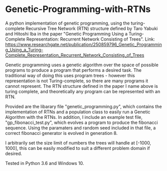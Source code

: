 # Genetic-Programming-with-RTNs
A python implementation of genetic programming, using the turing-complete Recursive Tree Network (RTN) structure defined by Taro Yabuki and Hitoshi Iba in the paper "Genetic Programming Using a Turing-Complete Representation: Recurrent Network Consisting of Trees". Link: https://www.researchgate.net/publication/250859796_Genetic_Programming_Using_a_Turing-Complete_Representation_Recurrent_Network_Consisting_of_Trees

Genetic programming uses a genetic algorithm over the space of possible programs to produce a program that performs a desired task.
The traditional way of doing this uses program trees - however this representation is not Turing-complete, so there are many programs it cannot represent. The RTN structure defined in the paper I name above is turing complete, and theoretically any program can be represented with an RTN.

Provided are the libarary file "genetic_programming.py", which contains the implementation of RTNs and a population class to easily run a Genetic Algorithm with the RTNs.
In addition, I include an example test file, "gp_fibonacci_test.py", which evolves a program to produce the fibonacci sequence. Using the paramaters and random seed included in that file, a correct fibonacci generator is evolved in generation 8.

I arbitrarily set the size limit of numbers the trees will handle at [-1000, 1000], this can be easily modified to suit a different problem domain if desired.

Tested in Python 3.6 and Windows 10. 

